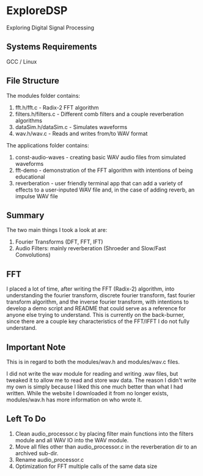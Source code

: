 # ExploreDSP
Exploring Digital Signal Processing 

## Systems Requirements
GCC / Linux 

## File Structure
The modules folder contains:
1. fft.h/fft.c - Radix-2 FFT algorithm
2. filters.h/filters.c - Different comb filters and a couple reverberation algorithms
3. dataSim.h/dataSim.c - Simulates waveforms
4. wav.h/wav.c - Reads and writes from/to WAV format

The applications folder contains:
1. const-audio-waves - creating basic WAV audio files from simulated waveforms
2. fft-demo - demonstration of the FFT algorithm with intentions of being educational
3. reverberation - user friendly terminal app that can add a variety of effects 
to a user-inputed WAV file and, in the case of adding reverb, an impulse WAV file

## Summary
The two main things I took a look at are: 

1. Fourier Transforms (DFT, FFT, IFT)
2. Audio Filters: mainly reverberation (Shroeder and Slow/Fast Convolutions)

## FFT
I placed a lot of time, after writing the FFT (Radix-2) algorithm, into
understanding the fourier transform, discrete fourier transform, fast fourier 
transform algorithm, and the inverse fourier transform, with intentions to
develop a demo script and README that could serve as a reference for anyone 
else trying to understand. This is currently on the back-burner, since there
are a couple key characteristics of the FFT/IFFT I do not fully understand.

## Important Note 
This is in regard to both the modules/wav.h and modules/wav.c files.

I did not write the wav module for reading and writing .wav files, but
tweaked it to allow me to read and store wav data. The reason I didn't write 
my own is simply because I liked this one much better than what I had written. 
While the website I downloaded it from no longer exists, modules/wav.h has 
more information on who wrote it. 

## Left To Do
1. Clean audio\_processor.c by placing filter main functions into the filters
module and all WAV IO into the WAV module.
2. Move all files other than audio\_processor.c in the reverberation dir to
an archived sub-dir.
3. Rename audio\_processor.c
4. Optimization for FFT multiple calls of the same data size
